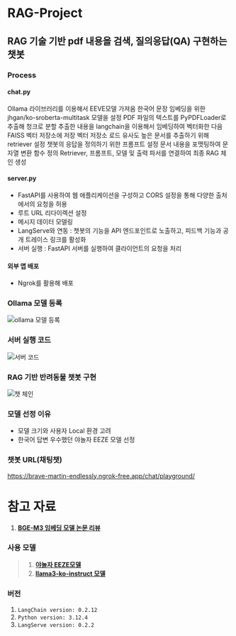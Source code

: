 # RAG-Project
## RAG 기술 기반 pdf 내용을 검색, 질의응답(QA) 구현하는 챗봇

### Process
#### chat.py
Ollama 라이브러리를 이용해서 EEVE모델 가져옴
한국어 문장 임베딩을 위한 jhgan/ko-sroberta-multitask 모델을 설정
PDF 파일의 텍스트를 PyPDFLoader로 추출해 청크로 분할
추출한 내용을 langchain을 이용해서 임베딩하여 벡터화한 다음 FAISS 벡터 저장소에 저장
벡터 저장소 로드
유사도 높은 문서를 추출하기 위해 retriever 설정
챗봇의 응답을 정의하기 위한 프롬프트 설정
문서 내용을 포맷팅하여 문자열 변환 함수 정의
Retriever, 프롬프트, 모델 및 출력 파서를 연결하여 최종 RAG 체인 생성

#### server.py
- FastAPI를 사용하여 웹 애플리케이션을 구성하고 CORS 설정을 통해 다양한 출처에서의 요청을 허용
- 루트 URL 리다이렉션 설정
- 메시지 데이터 모델링
- LangServe와 연동 : 챗봇의 기능을 API 엔드포인트로 노출하고, 피드백 기능과 공개 트레이스 링크를 활성화
- 서버 실행 : FastAPI 서버를 실행하여 클라이언트의 요청을 처리

#### 외부 앱 배포
- Ngrok를 활용해 배포

### Ollama 모델 등록
![ollama 모델 등록](https://github.com/user-attachments/assets/9a36450e-05e9-4243-8527-5efbdfc298eb)

### 서버 실행 코드
![서버 코드](https://github.com/user-attachments/assets/72d77932-712b-4b11-8ce9-e6b7d1fc33fa)


### RAG 기반 반려동물 챗봇 구현
![챗 체인](https://github.com/user-attachments/assets/437b8a8f-f9ba-4009-b28d-2f3726e82a6c)

### 모델 선정 이유
- 모델 크기와 사용자 Local 환경 고려
- 한국어 답변 우수했던 야놀자 EEZE 모델 선정

### 챗봇 URL(채팅챗)
https://brave-martin-endlessly.ngrok-free.app/chat/playground/

# 참고 자료
1. [**BGE-M3 임베딩 모델 논문 리뷰**](https://introduce-ai.tistory.com/entry/%EB%85%BC%EB%AC%B8-%EB%A6%AC%EB%B7%B0-BGE-M3-Embedding-Multi-Lingual-Multi-Functionality-Multi-Granularity-Text-Embeddings-Through-Self-Knowledge-Distillation)

### 사용 모델
> 1. [**야놀자 EEZE모델**](https://huggingface.co/heegyu/EEVE-Korean-Instruct-10.8B-v1.0-GGUF)
> 2. [**llama3-ko-instruct 모델**](https://huggingface.co/teddylee777/Llama-3-Open-Ko-8B-Instruct-preview-gguf)

### 버전
1. `LangChain version: 0.2.12`
2. `Python version: 3.12.4`
3. `LangServe version: 0.2.2`
